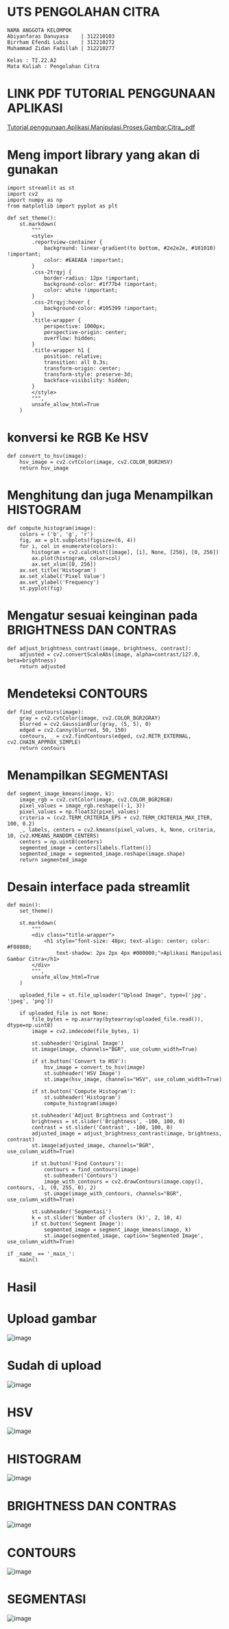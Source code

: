 # UTS PENGOLAHAN CITRA

```
NAMA ANGGOTA KELOMPOK
Abiyanfaras Danuyasa    | 312210103
Birrham Efendi Lubis    | 312210272
Muhammad Zidan Fadillah | 312210277

Kelas : TI.22.A2
Mata Kuliah : Pengolahan Citra
```

# LINK PDF TUTORIAL PENGGUNAAN APLIKASI
[Tutorial.penggunaan.Aplikasi.Manipulasi.Proses.Gambar.Citra_.pdf](https://github.com/AbiyanfarasDanuyasa/UTS_pengolahan_citra/files/15458650/Tutorial.penggunaan.Aplikasi.Manipulasi.Proses.Gambar.Citra_.pdf)


# Meng import library yang akan di gunakan 

```
import streamlit as st
import cv2
import numpy as np
from matplotlib import pyplot as plt

def set_theme():
    st.markdown(
        """
        <style>
        .reportview-container {
            background: linear-gradient(to bottom, #2e2e2e, #101010) !important;
            color: #EAEAEA !important;
        }
        .css-2trqyj {
            border-radius: 12px !important;
            background-color: #1f77b4 !important;
            color: white !important;
        }
        .css-2trqyj:hover {
            background-color: #105399 !important;
        }
        .title-wrapper {
            perspective: 1000px;
            perspective-origin: center;
            overflow: hidden;
        }
        .title-wrapper h1 {
            position: relative;
            transition: all 0.3s;
            transform-origin: center;
            transform-style: preserve-3d;
            backface-visibility: hidden;
        }
        </style>
        """,
        unsafe_allow_html=True
    )
```
# konversi ke RGB Ke HSV
```
def convert_to_hsv(image):
    hsv_image = cv2.cvtColor(image, cv2.COLOR_BGR2HSV)
    return hsv_image
```
# Menghitung dan juga Menampilkan HISTOGRAM
```
def compute_histogram(image):
    colors = ('b', 'g', 'r')
    fig, ax = plt.subplots(figsize=(6, 4))
    for i, col in enumerate(colors):
        histogram = cv2.calcHist([image], [i], None, [256], [0, 256])
        ax.plot(histogram, color=col)
        ax.set_xlim([0, 256])
    ax.set_title('Histogram')
    ax.set_xlabel('Pixel Value')
    ax.set_ylabel('Frequency')
    st.pyplot(fig)
```
# Mengatur sesuai keinginan pada BRIGHTNESS DAN CONTRAS
```
def adjust_brightness_contrast(image, brightness, contrast):
    adjusted = cv2.convertScaleAbs(image, alpha=contrast/127.0, beta=brightness)
    return adjusted
```
# Mendeteksi CONTOURS
```
def find_contours(image):
    gray = cv2.cvtColor(image, cv2.COLOR_BGR2GRAY)
    blurred = cv2.GaussianBlur(gray, (5, 5), 0)
    edged = cv2.Canny(blurred, 50, 150)
    contours, _ = cv2.findContours(edged, cv2.RETR_EXTERNAL, cv2.CHAIN_APPROX_SIMPLE)
    return contours
```
# Menampilkan SEGMENTASI
```
def segment_image_kmeans(image, k):
    image_rgb = cv2.cvtColor(image, cv2.COLOR_BGR2RGB)
    pixel_values = image_rgb.reshape((-1, 3))
    pixel_values = np.float32(pixel_values)
    criteria = (cv2.TERM_CRITERIA_EPS + cv2.TERM_CRITERIA_MAX_ITER, 100, 0.2)
    _, labels, centers = cv2.kmeans(pixel_values, k, None, criteria, 10, cv2.KMEANS_RANDOM_CENTERS)
    centers = np.uint8(centers)
    segmented_image = centers[labels.flatten()]
    segmented_image = segmented_image.reshape(image.shape)
    return segmented_image
```
# Desain interface pada streamlit
```
def main():
    set_theme()

    st.markdown(
        """
        <div class="title-wrapper">
            <h1 style="font-size: 48px; text-align: center; color: #F08080;
                text-shadow: 2px 2px 4px #000000;">Aplikasi Manipulasi Gambar Citra</h1>
        </div>
        """,
        unsafe_allow_html=True
    )

    uploaded_file = st.file_uploader("Upload Image", type=['jpg', 'jpeg', 'png'])

    if uploaded_file is not None:
        file_bytes = np.asarray(bytearray(uploaded_file.read()), dtype=np.uint8)
        image = cv2.imdecode(file_bytes, 1)

        st.subheader('Original Image')
        st.image(image, channels="BGR", use_column_width=True)

        if st.button('Convert to HSV'):
            hsv_image = convert_to_hsv(image)
            st.subheader('HSV Image')
            st.image(hsv_image, channels="HSV", use_column_width=True)

        if st.button('Compute Histogram'):
            st.subheader('Histogram')
            compute_histogram(image)

        st.subheader('Adjust Brightness and Contrast')
        brightness = st.slider('Brightness', -100, 100, 0)
        contrast = st.slider('Contrast', -100, 100, 0)
        adjusted_image = adjust_brightness_contrast(image, brightness, contrast)
        st.image(adjusted_image, channels="BGR", use_column_width=True)

        if st.button('Find Contours'):
            contours = find_contours(image)
            st.subheader('Contours')
            image_with_contours = cv2.drawContours(image.copy(), contours, -1, (0, 255, 0), 2)
            st.image(image_with_contours, channels="BGR", use_column_width=True)
        
        st.subheader('Segmentasi')
        k = st.slider('Number of clusters (k)', 2, 10, 4)
        if st.button('Segment Image'):
            segmented_image = segment_image_kmeans(image, k)
            st.image(segmented_image, caption='Segmented Image', use_column_width=True)

if _name_ == '_main_':
    main()
```

# Hasil

# Upload gambar
![image](https://github.com/AbiyanfarasDanuyasa/UTS_pengolahan_citra/assets/115553474/d5378e97-3bdd-494e-ba5b-43576c6ec2e2)




# Sudah di upload
![image](https://github.com/AbiyanfarasDanuyasa/UTS_pengolahan_citra/assets/115553474/f03b9621-377f-4f09-ac51-4de070ce5c31)



# HSV
![image](https://github.com/AbiyanfarasDanuyasa/UTS_pengolahan_citra/assets/115553474/a21c8701-f31e-48f1-abd3-78fa16a93d4d)




# HISTOGRAM
![image](https://github.com/AbiyanfarasDanuyasa/UTS_pengolahan_citra/assets/115553474/bd408a17-b3e4-4a8d-9075-af8b9c6e7892)




# BRIGHTNESS DAN CONTRAS
![image](https://github.com/AbiyanfarasDanuyasa/UTS_pengolahan_citra/assets/115553474/0f73185f-afe2-440a-81c8-9ad8b2eb5dbc)



# CONTOURS
![image](https://github.com/AbiyanfarasDanuyasa/UTS_pengolahan_citra/assets/115553474/8a42f292-285a-46a6-9882-753daa111775)




# SEGMENTASI
![image](https://github.com/AbiyanfarasDanuyasa/UTS_pengolahan_citra/assets/115553474/d9226615-f988-4b22-b844-36b91a0077e7)








